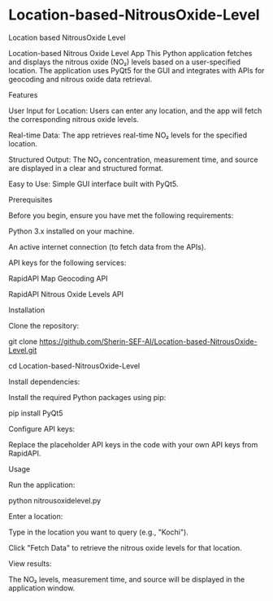 # Location-based-NitrousOxide-Level
Location based NitrousOxide Level



Location-based Nitrous Oxide Level App
This Python application fetches and displays the nitrous oxide (NO₂) levels based on a user-specified location. The application uses PyQt5 for the GUI and integrates with APIs for geocoding and nitrous oxide data retrieval.

Features

User Input for Location: Users can enter any location, and the app will fetch the corresponding nitrous oxide levels.

Real-time Data: The app retrieves real-time NO₂ levels for the specified location.

Structured Output: The NO₂ concentration, measurement time, and source are displayed in a clear and structured format.

Easy to Use: Simple GUI interface built with PyQt5.


Prerequisites

Before you begin, ensure you have met the following requirements:

Python 3.x installed on your machine.

An active internet connection (to fetch data from the APIs).

API keys for the following services:

RapidAPI Map Geocoding API

RapidAPI Nitrous Oxide Levels API

Installation

Clone the repository:


git clone https://github.com/Sherin-SEF-AI/Location-based-NitrousOxide-Level.git

cd Location-based-NitrousOxide-Level

Install dependencies:

Install the required Python packages using pip:




pip install PyQt5

Configure API keys:

Replace the placeholder API keys in the code with your own API keys from RapidAPI.

Usage

Run the application:


python nitrousoxidelevel.py

Enter a location:


Type in the location you want to query (e.g., "Kochi").

Click "Fetch Data" to retrieve the nitrous oxide levels for that location.

View results:


The NO₂ levels, measurement time, and source will be displayed in the application window.
